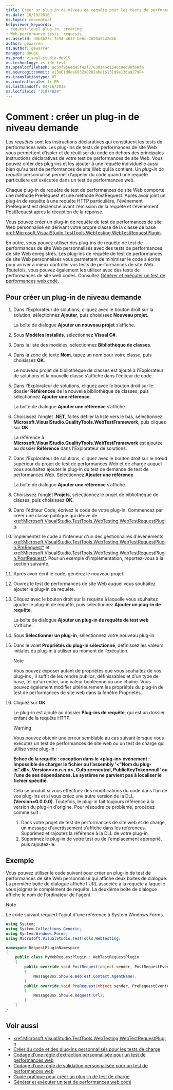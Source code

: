 ```yaml
---
title: Créer un plug-in de niveau de requête pour les tests de performances web dans Visual Studio
ms.date: 10/19/2016
ms.topic: conceptual
helpviewer_keywords:
- request-level plug-in, creating
- Web performance tests, requests
ms.assetid: d0b5b23c-7e94-4637-be6c-2620a5442d46
author: gewarren
ms.author: gewarren
manager: douge
ms.prod: visual-studio-dev15
ms.technology: vs-ide-test
ms.openlocfilehash: ac50f956ed45f42f77638146c1340c0ed90f68fa
ms.sourcegitcommit: e13e61ddea6032a8282abe16131d9e136a927984
ms.translationtype: HT
ms.contentlocale: fr-FR
ms.lasthandoff: 04/26/2018
ms.locfileid: "31974029"
---
```

# <a name="how-to-create-a-request-level-plug-in"></a>Comment : créer un plug-in de niveau demande

Les *requêtes* sont les instructions déclaratives qui constituent les tests de performances web. Les plug-ins de tests de performances de site Web vous permettent d'isoler et de réutiliser du code en dehors des principales instructions déclaratives de votre test de performances de site Web. Vous pouvez créer des plug-ins et les ajouter à une requête individuelle aussi bien qu'au test de performances de site Web qui la contient. Un *plug-in de requête* personnalisé permet d’appeler du code quand une requête particulière est exécutée dans un test de performances web.

Chaque plug-in de requête de test de performances de site Web comporte une méthode PreRequest et une méthode PostRequest. Après avoir joint un plug-in de requête à une requête HTTP particulière, l'événement PreRequest est déclenché avant l'émission de la requête et l'événement PostRequest après la réception de la réponse.

Vous pouvez créer un plug-in de requête de test de performances de site Web personnalisé en dérivant votre propre classe de la classe de base <xref:Microsoft.VisualStudio.TestTools.WebTesting.WebTestRequestPlugin>.

En outre, vous pouvez utiliser des plug-ins de requête de test de performances de site Web personnalisés avec des tests de performances de site Web enregistrés. Les plug-ins de requête de test de performances de site Web personnalisés vous permettent de minimiser le code à écrire pour arriver à mieux contrôler vos tests de performances de site Web. Toutefois, vous pouvez également les utiliser avec des tests de performances de site web codés. Consultez [Générer et exécuter un test de performances web codé](../test/generate-and-run-a-coded-web-performance-test.md).

## <a name="to-create-a-request-level-plug-in"></a>Pour créer un plug-in de niveau demande

1.  Dans l'Explorateur de solutions, cliquez avec le bouton droit sur la solution, sélectionnez **Ajouter**, puis choisissez **Nouveau projet**.

     La boîte de dialogue **Ajouter un nouveau projet** s’affiche.

2.  Sous **Modèles installés**, sélectionnez **Visual C#**.

3.  Dans la liste des modèles, sélectionnez **Bibliothèque de classes**.

4.  Dans la zone de texte **Nom**, tapez un nom pour votre classe, puis choisissez **OK**.

     Le nouveau projet de bibliothèque de classes est ajouté à l'Explorateur de solutions et la nouvelle classe s'affiche dans l'éditeur de code.

5.  Dans l’Explorateur de solutions, cliquez avec le bouton droit sur le dossier **Références** de la nouvelle bibliothèque de classes, puis sélectionnez **Ajouter une référence**.

     La boîte de dialogue **Ajouter une référence** s’affiche.

6.  Choisissez l’onglet **.NET**, faites défiler la liste vers le bas, sélectionnez **Microsoft.VisualStudio.QualityTools.WebTestFramework**, puis cliquez sur **OK**

     La référence à **Microsoft.VisualStudio.QualityTools.WebTestFramework** est ajoutée au dossier **Référence** dans l’Explorateur de solutions.

7.  Dans l'Explorateur de solutions, cliquez avec le bouton droit sur le nœud supérieur du projet de test de performances Web et de charge auquel vous souhaitez ajouter le plug-in du test de demande de test de performances Web. Sélectionnez **Ajouter une référence**.

     La boîte de dialogue **Ajouter une référence** s’affiche.

8.  Choisissez l’onglet **Projets**, sélectionnez le projet de bibliothèque de classes, puis choisissez **OK**.

9. Dans l'éditeur Code, écrivez le code de votre plug-in. Commencez par créer une classe publique qui dérive de <xref:Microsoft.VisualStudio.TestTools.WebTesting.WebTestRequestPlugin>.

10. Implémentez le code à l'intérieur d'un des gestionnaires d'événements <xref:Microsoft.VisualStudio.TestTools.WebTesting.WebTestRequestPlugin.PreRequest*> et <xref:Microsoft.VisualStudio.TestTools.WebTesting.WebTestRequestPlugin.PostRequest*>. Pour un exemple d'implémentation, reportez-vous à la section suivante.

11. Après avoir écrit le code, générez le nouveau projet.

12. Ouvrez le test de performances de site Web auquel vous souhaitez ajouter le plug-in de requête.

13. Cliquez avec le bouton droit sur la requête à laquelle vous souhaitez ajouter le plug-in de requête, puis sélectionnez **Ajouter un plug-in de requête**.

     La boîte de dialogue **Ajouter un plug-in de requête de test web** s’affiche.

14. Sous **Sélectionner un plug-in**, sélectionnez votre nouveau plug-in.

15. Dans le volet **Propriétés du plug-in sélectionné**, définissez les valeurs initiales du plug-in à utiliser au moment de l’exécution.

    > [!NOTE]
    > Vous pouvez exposer autant de propriétés que vous souhaitez de vos plug-ins ; il suffit de les rendre publics, définissables et d'un type de base, tel qu'un entier, une valeur booléenne ou une chaîne. Vous pouvez également modifier ultérieurement les propriétés du plug-in de test de performances de site web dans la fenêtre Propriétés.

16. Cliquez sur **OK**.

     Le plug-in est ajouté au dossier **Plug-ins de requête**, qui est un dossier enfant de la requête HTTP.

    > [!WARNING]
    > Vous pouvez obtenir une erreur semblable au cas suivant lorsque vous exécutez un test de performances de site web ou un test de charge qui utilise votre plug-in :
    >
    > **Échec de la requête : exception dans le \<plug-in> événement : Impossible de charger le fichier ou l’assembly '\<"Nom du plug-in".dll>, Version=\<n.n.n.n>, Culture=neutral, PublicKeyToken=null' ou l’une de ses dépendances. Le système ne parvient pas à localiser le fichier spécifié.**
    >
    > Cela se produit si vous effectuez des modifications du code dans l’un de vos plug-ins et si vous créez une autre version de la DLL **(Version=0.0.0.0)**. Toutefois, le plug-in fait toujours référence à la version du plug-in d’origine. Pour résoudre ce problème, procédez comme suit :
    >
    > 1.  Dans votre projet de test de performances de site web et de charge, un message d'avertissement s'affiche dans les références. Supprimez et rajoutez la référence à la DLL de votre plug-in.
    > 2.  Supprimez le plug-in de votre test ou de l'emplacement approprié, puis rajoutez-le.

## <a name="example"></a>Exemple

Vous pouvez utiliser le code suivant pour créer un plug-in de test de performances de site Web personnalisé qui affiche deux boîtes de dialogue. La première boîte de dialogue affiche l'URL associée à la requête à laquelle vous joignez le complément de requête. La deuxième boîte de dialogue affiche le nom de l'ordinateur de l'agent.

> [!NOTE]
> Le code suivant requiert l'ajout d'une référence à System.Windows.Forms.

```csharp
using System;
using System.Collections.Generic;
using System.Windows.Forms;
using Microsoft.VisualStudio.TestTools.WebTesting;

namespace RequestPluginNamespace
{
    public class MyWebRequestPlugin : WebTestRequestPlugin
    {
        public override void PostRequest(object sender, PostRequestEventArgs e)
        {
            MessageBox.Show(e.WebTest.Context.AgentName);
        }
        public override void PreRequest(object sender, PreRequestEventArgs e)
        {
            MessageBox.Show(e.Request.Url);
        }
    }
}
```

## <a name="see-also"></a>Voir aussi

- <xref:Microsoft.VisualStudio.TestTools.WebTesting.WebTestRequestPlugin>
- [Créer du code et des plug-ins personnalisés pour les tests de charge](../test/create-custom-code-and-plug-ins-for-load-tests.md)
- [Codage d’une règle d’extraction personnalisée pour un test de performances web](../test/code-a-custom-extraction-rule-for-a-web-performance-test.md)
- [Codage d’une règle de validation personnalisée pour un test de performances web](../test/code-a-custom-validation-rule-for-a-web-performance-test.md)
- [Guide pratique pour créer un plug-in de test de charge](../test/how-to-create-a-load-test-plug-in.md)
- [Générer et exécuter un test de performances web codé](../test/generate-and-run-a-coded-web-performance-test.md)